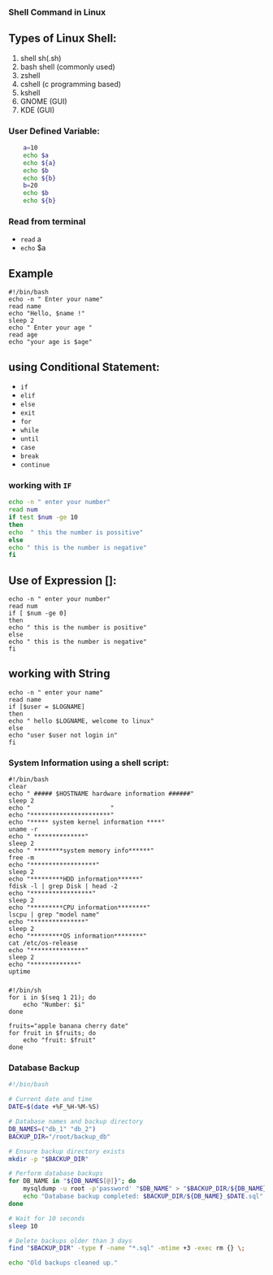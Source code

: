 ### Shell Command in Linux
## Types of Linux Shell:
 1. shell sh(.sh)
 2. bash shell (commonly used)
 3. zshell 
 4. cshell (c programming based)
 5. kshell
 6. GNOME (GUI)
 7. KDE (GUI)
### User Defined Variable:
```bash 
    a=10
    echo $a
    echo ${a}
    echo $b
    echo ${b}
    b=20
    echo $b
    echo ${b}
```

### Read from terminal
- `read` a
- `echo` $a

## Example 
```
#!/bin/bash
echo -n " Enter your name" 
read name
echo "Hello, $name !"
sleep 2 
echo " Enter your age "
read age 
echo "your age is $age"
```
## using Conditional Statement:
- `if`
- `elif`
- `else`
- `exit`
- `for`
- `while`
- `until`
- `case`
- `break` 
- `continue`
### working with `IF`
```bash 
echo -n " enter your number"
read num
if test $num -ge 10
then 
echo  " this the number is possitive"
else 
echo " this is the number is negative"
fi
```
## Use of Expression []:
```
echo -n " enter your number"
read num 
if [ $num -ge 0]
then 
echo " this is the number is positive"
else 
echo " this is the number is negative"
fi
```

## working with String
```
echo -n " enter your name"
read name 
if [$user = $LOGNAME]
then 
echo " hello $LOGNAME, welcome to linux"
else
echo "user $user not login in"
fi
```
### System Information using a shell script:
```
#!/bin/bash
clear
echo " ##### $HOSTNAME hardware information ######"
sleep 2
echo "                      "
echo "**********************"
echo "***** system kernel information ****"
uname -r
echo " **************" 
sleep 2
echo " ********system memory info******"
free -m 
echo "******************"
sleep 2
echo "*********HDD information******"
fdisk -l | grep Disk | head -2
echo "*****************"
sleep 2
echo "*********CPU information********"
lscpu | grep "model name"
echo "***************"
sleep 2
echo "*********OS information********"
cat /etc/os-release
echo "***************"
sleep 2
echo "*************"
uptime 

```
###
``` 
#!/bin/sh
for i in $(seq 1 21); do
    echo "Number: $i"
done

fruits="apple banana cherry date"
for fruit in $fruits; do
    echo "fruit: $fruit"
done
```

### Database Backup 
```bash 
#!/bin/bash

# Current date and time
DATE=$(date +%F_%H-%M-%S)

# Database names and backup directory
DB_NAMES=("db_1" "db_2")
BACKUP_DIR="/root/backup_db"

# Ensure backup directory exists
mkdir -p "$BACKUP_DIR"

# Perform database backups
for DB_NAME in "${DB_NAMES[@]}"; do
    mysqldump -u root -p'password' "$DB_NAME" > "$BACKUP_DIR/${DB_NAME}_$DATE.sql"
    echo "Database backup completed: $BACKUP_DIR/${DB_NAME}_$DATE.sql"
done

# Wait for 10 seconds
sleep 10

# Delete backups older than 3 days
find "$BACKUP_DIR" -type f -name "*.sql" -mtime +3 -exec rm {} \;

echo "Old backups cleaned up."

```